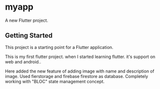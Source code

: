 # myapp

A new Flutter project.

## Getting Started

This project is a starting point for a Flutter application.

This is my first flutter project. when I started learning flutter.
it's support on web and  android..

Here added the new feature of adding image with name and description of image.
Used fierstorage and firebase firestore as database.
Completely working with "BLOC" state management concept. 
